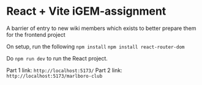 # React + Vite iGEM-assignment

A barrier of entry to new wiki members which exists to better prepare them for the frontend project

On setup, run the following
`npm install`
`npm install react-router-dom`


Do `npm run dev` to run the React project.

Part 1 link: `http://localhost:5173/`
Part 2 link: `http://localhost:5173/marlboro-club`
